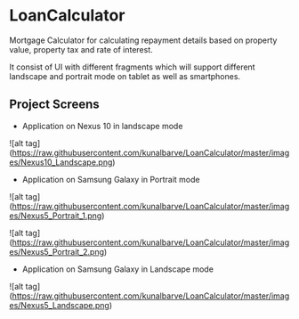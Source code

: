 # LoanCalculator
Mortgage Calculator for calculating repayment details based on property value, property tax and rate of interest.

It consist of UI with different fragments which will support different landscape and portrait mode on tablet as well as smartphones.

## Project Screens

* Application on Nexus 10 in landscape mode


![alt tag] (https://raw.githubusercontent.com/kunalbarve/LoanCalculator/master/images/Nexus10_Landscape.png)




* Application on Samsung Galaxy in Portrait mode


![alt tag] (https://raw.githubusercontent.com/kunalbarve/LoanCalculator/master/images/Nexus5_Portrait_1.png)


![alt tag] (https://raw.githubusercontent.com/kunalbarve/LoanCalculator/master/images/Nexus5_Portrait_2.png)




* Application on Samsung Galaxy in Landscape mode


![alt tag] (https://raw.githubusercontent.com/kunalbarve/LoanCalculator/master/images/Nexus5_Landscape.png)
